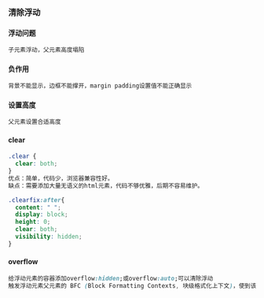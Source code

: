 ### 清除浮动

#### 浮动问题

```css
子元素浮动，父元素高度塌陷
```

#### 负作用

```css
背景不能显示，边框不能撑开，margin padding设置值不能正确显示
```

#### 设置高度

```css
父元素设置合适高度
```

#### clear

```css
.clear {
  clear: both;
}
优点：简单，代码少，浏览器兼容性好。
缺点：需要添加大量无语义的html元素，代码不够优雅，后期不容易维护。
```

```css
.clearfix:after{
  content: " "; 
  display: block; 
  height: 0; 
  clear: both; 
  visibility: hidden;  
}
```

#### overflow

```css
给浮动元素的容器添加overflow:hidden;或overflow:auto;可以清除浮动
触发浮动元素父元素的 BFC (Block Formatting Contexts, 块级格式化上下文)，使到该父元素可以包含浮动元素
```

